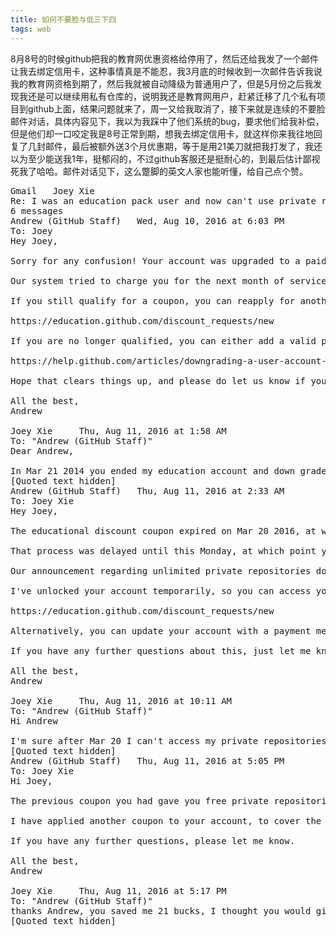 ```yaml
---
title: 如何不要脸与低三下四
tags: web
---
```


8月8号的时候github把我的教育网优惠资格给停用了，然后还给我发了一个邮件让我去绑定信用卡，这种事情真是不能忍，我3月底的时候收到一次邮件告诉我说我的教育网资格到期了，然后我就被自动降级为普通用户了，但是5月份之后我发现我还是可以继续用私有仓库的，说明我还是教育网用户，赶紧迁移了几个私有项目到github上面，结果问题就来了，周一又给我取消了，接下来就是连续的不要脸邮件对话，具体内容见下，我以为我踩中了他们系统的bug，要求他们给我补偿，但是他们却一口咬定我是8号正常到期，想我去绑定信用卡，就这样你来我往地回复了几封邮件，最后被额外送3个月优惠期，等于是用21美刀就把我打发了，我还以为至少能送我1年，挺郁闷的，不过github客服还是挺耐心的，到最后估计鄙视死我了哈哈。邮件对话见下，这么蹩脚的英文人家也能听懂，给自己点个赞。

<pre>
Gmail	Joey Xie <joey.xf@gmail.com>
Re: I was an education pack user and now can't use private repository
6 messages
Andrew (GitHub Staff) <support@github.com>	Wed, Aug 10, 2016 at 6:03 PM
To: Joey <joey.xf@gmail.com>
Hey Joey,

Sorry for any confusion! Your account was upgraded to a paid plan when you applied for a coupon a couple of years ago. The coupon covered the whole cost of a Micro plan, but after two years, the coupon expired while the account stayed at the Micro level (now referred to as Unlimited Private Repositories due to a change in our pricing structure).

Our system tried to charge you for the next month of service at the Unlimited Private Repositories rate, but as our other email noted, you don't have a card on file. That email is sent automatically to users with expired coupons of all types (not just education discounts) to let you know you'll need to sort out your payment method.

If you still qualify for a coupon, you can reapply for another educational discount coupon here:

https://education.github.com/discount_requests/new

If you are no longer qualified, you can either add a valid payment method following the link in the earlier email, or downgrade the account to a Free plan following these steps:

https://help.github.com/articles/downgrading-a-user-account-to-free

Hope that clears things up, and please do let us know if you have any other questions.

All the best,
Andrew

Joey Xie <joey.xf@gmail.com>	Thu, Aug 11, 2016 at 1:58 AM
To: "Andrew (GitHub Staff)" <support@github.com>
Dear Andrew,

In Mar 21 2014 you ended my education account and down grade me to free user but after May 11 2016 https://github.com/blog/2164-introducing-unlimited-private-repositories I can again use private repositories, so I migrated several private project to github. Now again you told me that I have no access to my private repository. I feel bad, my personal projects use these repositories. I hope you can be a nice personal since Amazon pay for their wrong orders but not customers.
[Quoted text hidden]
Andrew (GitHub Staff) <support@github.com>	Thu, Aug 11, 2016 at 2:33 AM
To: Joey Xie <joey.xf@gmail.com>
Hey Joey,

The educational discount coupon expired on Mar 20 2016, at which point your account should have locked, and you would've been asked to either downgrade your plan to the free tier, or add a payment method to your account, in order to maintain access to your private repositories.

That process was delayed until this Monday, at which point your account was updated to reflect the expired coupon.

Our announcement regarding unlimited private repositories doesn't change anything in terms of the current situation, as (I'm sure you noted from reading the blog post) only paid accounts can benefit from unlimited private repositories.

I've unlocked your account temporarily, so you can access your private repositories for the time being. If you wish to benefit from another educational discount, you can submit an application here:

https://education.github.com/discount_requests/new

Alternatively, you can update your account with a payment method, as instructed in my last email.

If you have any further questions about this, just let me know - I'm happy to help!

All the best,
Andrew

Joey Xie <joey.xf@gmail.com>	Thu, Aug 11, 2016 at 10:11 AM
To: "Andrew (GitHub Staff)" <support@github.com>
Hi Andrew

I'm sure after Mar 20 I can't access my private repositories, but after this May I again can use private repository, So I think it's your fault that make me migrate my personal work to github, can you please make some compensate for me? I'm a poor programmer in China, I get a low salary have to work long hours everyday, can't afford a car or a house. You are so nice, can't you just give me a surprise thanks.
[Quoted text hidden]
Andrew (GitHub Staff) <support@github.com>	Thu, Aug 11, 2016 at 5:05 PM
To: Joey Xie <joey.xf@gmail.com>
Hi Joey,

The previous coupon you had gave you free private repositories from March 21 2014, right up until last Monday.

I have applied another coupon to your account, to cover the next three months, but after that time, you will need to downgrade to the free plan, or add a payment method to your account.

If you have any further questions, please let me know.

All the best,
Andrew

Joey Xie <joey.xf@gmail.com>	Thu, Aug 11, 2016 at 5:17 PM
To: "Andrew (GitHub Staff)" <support@github.com>
thanks Andrew, you saved me 21 bucks, I thought you would give me at lease another 1 year coupon, but again thanks.
[Quoted text hidden]
</pre>
